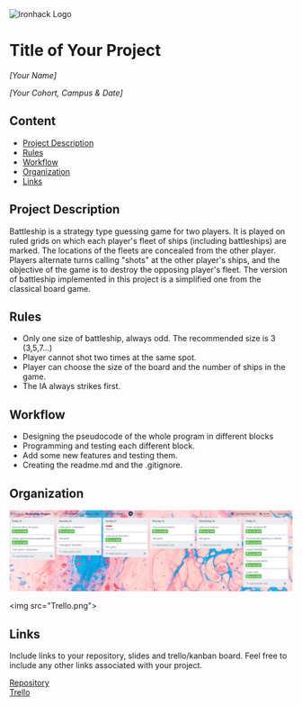 <img src="https://bit.ly/2VnXWr2" alt="Ironhack Logo" width="100"/>

# Title of Your Project
*[Your Name]*

*[Your Cohort, Campus & Date]*

## Content
- [Project Description](#project-description)
- [Rules](#rules)
- [Workflow](#workflow)
- [Organization](#organization)
- [Links](#links)

## Project Description

Battleship is a strategy type guessing game for two players. It is played on ruled grids on which each player's fleet of ships (including battleships) are marked. The locations of the fleets are concealed from the other player. Players alternate turns calling "shots" at the other player's ships, and the objective of the game is to destroy the opposing player's fleet. The version of battleship implemented in this project is a simplified one from the classical board game. 

## Rules

- Only one size of battleship, always odd. The recommended size is 3 (3,5,7...)
- Player cannot shot two times at the same spot.
- Player can choose the size of the board and the number of ships in the game.
- The IA always strikes first.

## Workflow

- Designing the pseudocode of the whole program in different blocks
- Programming and testing each different block.
- Add some new features and testing them.
- Creating the readme.md and the .gitignore.

## Organization

![alt text](https://github.com/MarcosPalacios/PR01-project-python/blob/master/Trello.png?raw=true)

<img src=\"Trello.png"> 
## Links
Include links to your repository, slides and trello/kanban board. Feel free to include any other links associated with your project. 

[Repository](https://github.com/MarcosPalacios/PR01-project-python)  
[Trello](https://trello.com/b/zNno0vh8/battleship-project)  
